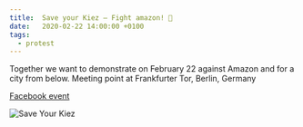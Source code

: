 ```yaml
---
title:  Save your Kiez – Fight amazon! 🥊
date:   2020-02-22 14:00:00 +0100
tags:
  - protest
---
```

Together we want to demonstrate on February 22 against Amazon and for a city from below. Meeting point at Frankfurter Tor, Berlin, Germany


[Facebook event](https://www.facebook.com/events/213448573146316/)

![Save Your Kiez](/assets/img/save-your-kiez.jpg)
